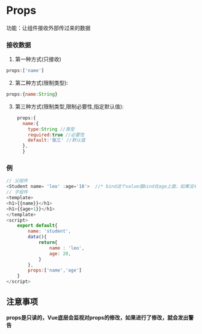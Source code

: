 # Props
功能：让组件接收外部传过来的数据  
### 接收数据
1. 第一种方式(只接收)
```js
props:['name']  
```
2. 第二种方式(限制类型):
```js
props:{name:String}  
```
3. 第三种方式(限制类型,限制必要性,指定默认值): 
```js 
    props:{ 
      name:{
        type:String //类型
        required:true //必要性
        default:'张三' //默认值
      },
      }
```
### 例
```js
// 父组件
<Student name= 'leo' :age='18'>  //* bind这个value值bind在age上面，如果没有绑定，修改会直接拼接
// 子组件
<template>  
<h1>{{name}}</h1>  
<h1>{{age+1}}</h1>
</template>
<script>
    export default{
        name: 'student',
        data(){
            return{
                name : 'leo',
                age: 20,
            }
        },
        props:['name','age']
    }
</script>

```
## 注意事项
**props是只读的，Vue底层会监视对props的修改，如果进行了修改，就会发出警告**
